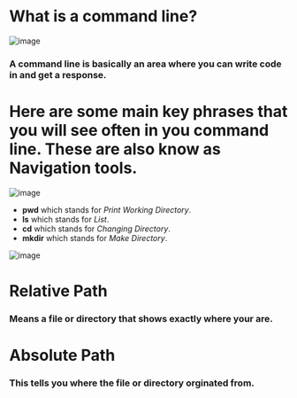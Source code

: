 # What is a command line?
![image](https://user-images.githubusercontent.com/74502839/111661906-d5d99880-87e5-11eb-9f07-2398712fb0c5.png)

### A **command line** is basically an area where you can write code in and get a response. 

# Here are some main key phrases that you will see often in you command line. These are also know as Navigation tools.

![image](https://user-images.githubusercontent.com/74502839/111664115-d5da9800-87e7-11eb-8c6b-2586dbeba278.png)



* **pwd**    which stands for *Print Working Directory*.
* **ls**     which stands for *List*.
* **cd**     which stands for *Changing Directory*.
* **mkdir**  which stands for *Make Directory*. 


![image](https://user-images.githubusercontent.com/74502839/111663364-1be32c00-87e7-11eb-86b0-f7a3967a58d0.png)

# Relative Path 
### Means a file or directory that shows exactly where your are.
 
# Absolute Path 
### This tells you where the file or directory orginated from. 
